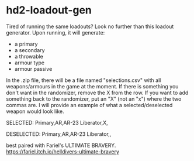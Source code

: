 # hd2-loadout-gen
Tired of running the same loadouts? Look no further than this loadout generator. Upon running, it will generate:
- a primary
- a secondary
- a throwable
- armour type
- armour passive

In the .zip file, there will be a file named "selections.csv" with all weapons/armours in the game at the moment. If there is something you don't want in the randomizer, remove the X from the row. If you want to add something back to the randomizer, put an "X" (not an "x") where the two commas are. I will provide an example of what a selected/deselected weapon would look like. 

SELECTED:
Primary,AR,AR-23 Liberator,X,

DESELECTED:
Primary,AR,AR-23 Liberator,,

best paired with Fariel's ULTIMATE BRAVERY. 
https://fariel.itch.io/helldivers-ultimate-bravery



